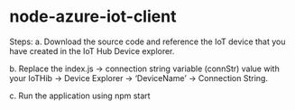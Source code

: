 # node-azure-iot-client
Steps:
a. Download the source code and reference the IoT device that you have created in the IoT Hub Device explorer.

b.	Replace the index.js -> connection string variable (connStr) value with your IoTHib -> Device Explorer -> ‘DeviceName’ -> Connection String.

c.	Run the application using npm start
